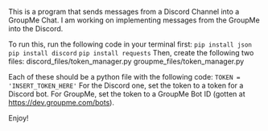 This is a program that sends messages from a Discord Channel into a GroupMe Chat.  I am working on implementing messages from the GroupMe into the Discord.

To run this, run the following code in your terminal first:
    `pip install json`
    `pip install discord`
    `pip install requests`
Then, create the following two files:
    discord_files/token_manager.py
    groupme_files/token_manager.py

Each of these should be a python file with the following code:
    `TOKEN = 'INSERT_TOKEN_HERE'`
For the Discord one, set the token to a token for a Discord bot.  For GroupMe, set the token to a GroupMe Bot ID (gotten at https://dev.groupme.com/bots).

Enjoy!
